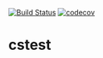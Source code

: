 [![Build Status](https://travis-ci.com/Kimi71Jedidiah/cstest.svg?branch=main)](https://travis-ci.com/Kimi71Jedidiah/cstest)
[![codecov](https://codecov.io/gh/Kimi71Jedidiah/cstest/branch/main/graph/badge.svg?token=BMMRUKJN7E)](undefined)
# cstest
